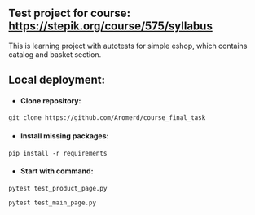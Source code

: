 ## Test project for course: https://stepik.org/course/575/syllabus

This is learning project with autotests for simple eshop, which contains catalog and basket section.

## Local deployment:
- #### Clone repository: 
~~~ 
git clone https://github.com/Aromerd/course_final_task
~~~

- #### Install missing packages:
~~~ 
pip install -r requirements
~~~
- #### Start with command:
~~~ 
pytest test_product_page.py
~~~
~~~
pytest test_main_page.py
~~~
